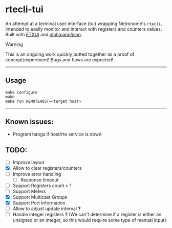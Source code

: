 # rtecli-tui

An attempt at a terminal user interface (tui) wrapping Netronome's `rtecli`. Intended to easily monitor and interact with registers and counters values. Built with [FTXUI](https://github.com/ArthurSonzogni/FTXUI) and [nlohmann/json](https://github.com/nlohmann/json). 

> [!WARNING]
> This is an ongoing work quickly putted together as a proof of concept/experiment! Bugs and flaws are expected! 

---

## Usage 

```
make configure
make
make run REMOTEHOST=<target host>
```

---

## Known issues:
- Program hangs if host/rte service is down

## TODO:

- [ ] Improve layout
- [x] Allow to clear registers/counters
- [ ] Improve error handling
    - [ ] Response timeout
- [ ] Support Registers count > 1
- [ ] Support Meters
- [x] Support Multicast Groups
- [x] Support Port Information
- [ ] Allow to adjust update interval **?**
- [ ] Handle integer registers **?** (We can't determine if a register is either an unsigned or an integer, so this would require some type of manual input) 
